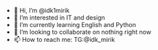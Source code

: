 - 👋 Hi, I’m @idk1mirik
- 👀 I’m interested in IT and design
- 🌱 I’m currently learning English and Python
- 💞️ I’m looking to collaborate on nothing right now
- 📫 How to reach me: TG:@idk_mirik

<!---
idk1mirik/idk1mirik is a ✨ special ✨ repository because its `README.md` (this file) appears on your GitHub profile.
You can click the Preview link to take a look at your changes.
--->

